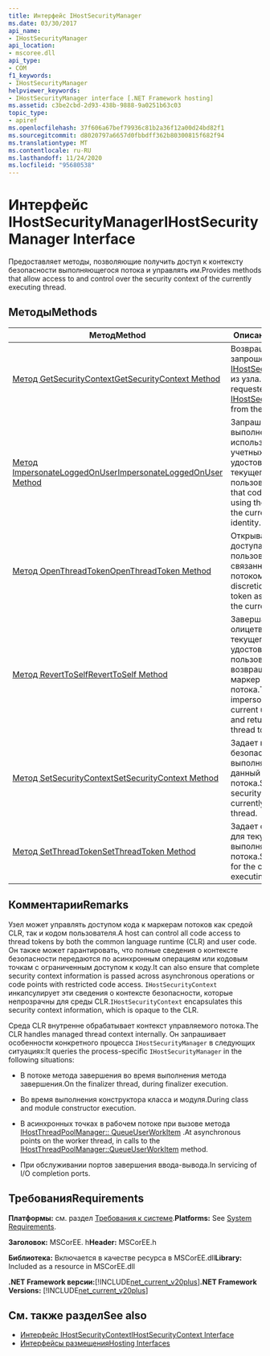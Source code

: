 ```yaml
---
title: Интерфейс IHostSecurityManager
ms.date: 03/30/2017
api_name:
- IHostSecurityManager
api_location:
- mscoree.dll
api_type:
- COM
f1_keywords:
- IHostSecurityManager
helpviewer_keywords:
- IHostSecurityManager interface [.NET Framework hosting]
ms.assetid: c3be2cbd-2d93-438b-9888-9a0251b63c03
topic_type:
- apiref
ms.openlocfilehash: 37f606a67bef79936c81b2a36f12a00d24bd82f1
ms.sourcegitcommit: d8020797a6657d0fbbdff362b80300815f682f94
ms.translationtype: MT
ms.contentlocale: ru-RU
ms.lasthandoff: 11/24/2020
ms.locfileid: "95680538"
---
```

# <a name="ihostsecuritymanager-interface"></a><span data-ttu-id="3ce54-102">Интерфейс IHostSecurityManager</span><span class="sxs-lookup"><span data-stu-id="3ce54-102">IHostSecurityManager Interface</span></span>

<span data-ttu-id="3ce54-103">Предоставляет методы, позволяющие получить доступ к контексту безопасности выполняющегося потока и управлять им.</span><span class="sxs-lookup"><span data-stu-id="3ce54-103">Provides methods that allow access to and control over the security context of the currently executing thread.</span></span>  
  
## <a name="methods"></a><span data-ttu-id="3ce54-104">Методы</span><span class="sxs-lookup"><span data-stu-id="3ce54-104">Methods</span></span>  
  
|<span data-ttu-id="3ce54-105">Метод</span><span class="sxs-lookup"><span data-stu-id="3ce54-105">Method</span></span>|<span data-ttu-id="3ce54-106">Описание</span><span class="sxs-lookup"><span data-stu-id="3ce54-106">Description</span></span>|  
|------------|-----------------|  
|[<span data-ttu-id="3ce54-107">Метод GetSecurityContext</span><span class="sxs-lookup"><span data-stu-id="3ce54-107">GetSecurityContext Method</span></span>](ihostsecuritymanager-getsecuritycontext-method.md)|<span data-ttu-id="3ce54-108">Возвращает запрошенный [IHostSecurityContext](ihostsecuritycontext-interface.md) из узла.</span><span class="sxs-lookup"><span data-stu-id="3ce54-108">Gets the requested [IHostSecurityContext](ihostsecuritycontext-interface.md) from the host.</span></span>|  
|[<span data-ttu-id="3ce54-109">Метод ImpersonateLoggedOnUser</span><span class="sxs-lookup"><span data-stu-id="3ce54-109">ImpersonateLoggedOnUser Method</span></span>](ihostsecuritymanager-impersonateloggedonuser-method.md)|<span data-ttu-id="3ce54-110">Запрашивает выполнение кода с использованием учетных данных удостоверения текущего пользователя.</span><span class="sxs-lookup"><span data-stu-id="3ce54-110">Requests that code be executed using the credentials of the current user identity.</span></span>|  
|[<span data-ttu-id="3ce54-111">Метод OpenThreadToken</span><span class="sxs-lookup"><span data-stu-id="3ce54-111">OpenThreadToken Method</span></span>](ihostsecuritymanager-openthreadtoken-method.md)|<span data-ttu-id="3ce54-112">Открывает маркер доступа на уровне пользователей, связанный с текущим потоком.</span><span class="sxs-lookup"><span data-stu-id="3ce54-112">Opens the discretionary access token associated with the current thread.</span></span>|  
|[<span data-ttu-id="3ce54-113">Метод RevertToSelf</span><span class="sxs-lookup"><span data-stu-id="3ce54-113">RevertToSelf Method</span></span>](ihostsecuritymanager-reverttoself-method.md)|<span data-ttu-id="3ce54-114">Завершает олицетворение текущего удостоверения пользователя и возвращает исходный маркер потока.</span><span class="sxs-lookup"><span data-stu-id="3ce54-114">Terminates impersonation of the current user identity and returns the original thread token.</span></span>|  
|[<span data-ttu-id="3ce54-115">Метод SetSecurityContext</span><span class="sxs-lookup"><span data-stu-id="3ce54-115">SetSecurityContext Method</span></span>](ihostsecuritymanager-setsecuritycontext-method.md)|<span data-ttu-id="3ce54-116">Задает контекст безопасности для выполняющегося в данный момент потока.</span><span class="sxs-lookup"><span data-stu-id="3ce54-116">Sets the security context for the currently executing thread.</span></span>|  
|[<span data-ttu-id="3ce54-117">Метод SetThreadToken</span><span class="sxs-lookup"><span data-stu-id="3ce54-117">SetThreadToken Method</span></span>](ihostsecuritymanager-setthreadtoken-method.md)|<span data-ttu-id="3ce54-118">Задает обработчик для текущего выполняющегося потока.</span><span class="sxs-lookup"><span data-stu-id="3ce54-118">Sets a handle for the currently executing thread.</span></span>|  
  
## <a name="remarks"></a><span data-ttu-id="3ce54-119">Комментарии</span><span class="sxs-lookup"><span data-stu-id="3ce54-119">Remarks</span></span>  

 <span data-ttu-id="3ce54-120">Узел может управлять доступом кода к маркерам потоков как средой CLR, так и кодом пользователя.</span><span class="sxs-lookup"><span data-stu-id="3ce54-120">A host can control all code access to thread tokens by both the common language runtime (CLR) and user code.</span></span> <span data-ttu-id="3ce54-121">Он также может гарантировать, что полные сведения о контексте безопасности передаются по асинхронным операциям или кодовым точкам с ограниченным доступом к коду.</span><span class="sxs-lookup"><span data-stu-id="3ce54-121">It can also ensure that complete security context information is passed across asynchronous operations or code points with restricted code access.</span></span> <span data-ttu-id="3ce54-122">`IHostSecurityContext` инкапсулирует эти сведения о контексте безопасности, которые непрозрачны для среды CLR.</span><span class="sxs-lookup"><span data-stu-id="3ce54-122">`IHostSecurityContext` encapsulates this security context information, which is opaque to the CLR.</span></span>  
  
 <span data-ttu-id="3ce54-123">Среда CLR внутренне обрабатывает контекст управляемого потока.</span><span class="sxs-lookup"><span data-stu-id="3ce54-123">The CLR handles managed thread context internally.</span></span> <span data-ttu-id="3ce54-124">Он запрашивает особенности конкретного процесса `IHostSecurityManager` в следующих ситуациях:</span><span class="sxs-lookup"><span data-stu-id="3ce54-124">It queries the process-specific `IHostSecurityManager` in the following situations:</span></span>  
  
- <span data-ttu-id="3ce54-125">В потоке метода завершения во время выполнения метода завершения.</span><span class="sxs-lookup"><span data-stu-id="3ce54-125">On the finalizer thread, during finalizer execution.</span></span>  
  
- <span data-ttu-id="3ce54-126">Во время выполнения конструктора класса и модуля.</span><span class="sxs-lookup"><span data-stu-id="3ce54-126">During class and module constructor execution.</span></span>  
  
- <span data-ttu-id="3ce54-127">В асинхронных точках в рабочем потоке при вызове метода [IHostThreadPoolManager:: QueueUserWorkItem](ihostthreadpoolmanager-queueuserworkitem-method.md) .</span><span class="sxs-lookup"><span data-stu-id="3ce54-127">At asynchronous points on the worker thread, in calls to the [IHostThreadPoolManager::QueueUserWorkItem](ihostthreadpoolmanager-queueuserworkitem-method.md) method.</span></span>  
  
- <span data-ttu-id="3ce54-128">При обслуживании портов завершения ввода-вывода.</span><span class="sxs-lookup"><span data-stu-id="3ce54-128">In servicing of I/O completion ports.</span></span>  
  
## <a name="requirements"></a><span data-ttu-id="3ce54-129">Требования</span><span class="sxs-lookup"><span data-stu-id="3ce54-129">Requirements</span></span>  

 <span data-ttu-id="3ce54-130">**Платформы:** см. раздел [Требования к системе](../../get-started/system-requirements.md).</span><span class="sxs-lookup"><span data-stu-id="3ce54-130">**Platforms:** See [System Requirements](../../get-started/system-requirements.md).</span></span>  
  
 <span data-ttu-id="3ce54-131">**Заголовок:** MSCorEE. h</span><span class="sxs-lookup"><span data-stu-id="3ce54-131">**Header:** MSCorEE.h</span></span>  
  
 <span data-ttu-id="3ce54-132">**Библиотека:** Включается в качестве ресурса в MSCorEE.dll</span><span class="sxs-lookup"><span data-stu-id="3ce54-132">**Library:** Included as a resource in MSCorEE.dll</span></span>  
  
 <span data-ttu-id="3ce54-133">**.NET Framework версии:**[!INCLUDE[net_current_v20plus](../../../../includes/net-current-v20plus-md.md)]</span><span class="sxs-lookup"><span data-stu-id="3ce54-133">**.NET Framework Versions:** [!INCLUDE[net_current_v20plus](../../../../includes/net-current-v20plus-md.md)]</span></span>  
  
## <a name="see-also"></a><span data-ttu-id="3ce54-134">См. также раздел</span><span class="sxs-lookup"><span data-stu-id="3ce54-134">See also</span></span>

- [<span data-ttu-id="3ce54-135">Интерфейс IHostSecurityContext</span><span class="sxs-lookup"><span data-stu-id="3ce54-135">IHostSecurityContext Interface</span></span>](ihostsecuritycontext-interface.md)
- [<span data-ttu-id="3ce54-136">Интерфейсы размещения</span><span class="sxs-lookup"><span data-stu-id="3ce54-136">Hosting Interfaces</span></span>](hosting-interfaces.md)
